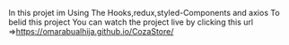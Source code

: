 In this projet im Using The Hooks,redux,styled-Components and axios To belid this project
You can watch the project live by clicking this url =>https://omarabualhija.github.io/CozaStore/

